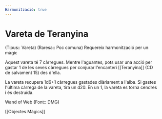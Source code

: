 ```yaml
---
Harmonització: true
---
```

# Vareta de Teranyina

(Tipus:: Vareta) (Raresa:: Poc comuna) 
Requereix harmonització per un màgic

Aquest vareta té 7 càrregues. Mentre l'aguantes, pots usar una acció per gastar 1 de les seves càrregues per conjurar l'encanteri [[Teranyina]] (CD de salvament 15) des d'ella.

La vareta recupera 1d6+1 càrregues gastades diàriament a l'alba. Si gastes l'última càrrega de la vareta, tira un d20. En un 1, la vareta es torna cendres i és destruïda.

Wand of Web (Font:: DMG)

[[Objectes Màgics]]